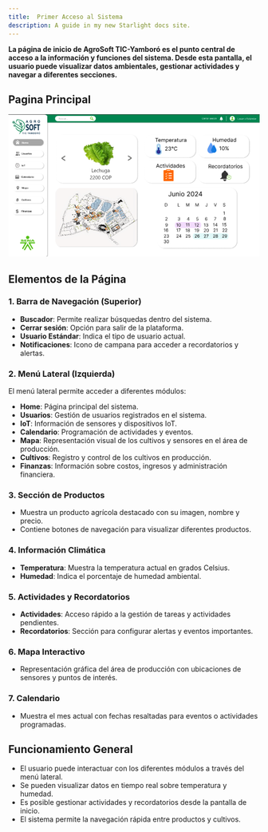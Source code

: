 ```yaml
---
title:  Primer Acceso al Sistema 
description: A guide in my new Starlight docs site.
---
```

**La página de inicio de AgroSoft TIC-Yamboró es el punto central de acceso a la información y funciones del sistema. Desde esta pantalla, el usuario puede visualizar datos ambientales, gestionar actividades y navegar a diferentes secciones.**

## Pagina Principal  
![Captura de pantalla del home](../../../../public/home.png)  


## **Elementos de la Página**

### **1. Barra de Navegación (Superior)**
- **Buscador**: Permite realizar búsquedas dentro del sistema.
- **Cerrar sesión**: Opción para salir de la plataforma.
- **Usuario Estándar**: Indica el tipo de usuario actual.
- **Notificaciones**: Icono de campana para acceder a recordatorios y alertas.

### **2. Menú Lateral (Izquierda)**
El menú lateral permite acceder a diferentes módulos:
- **Home**: Página principal del sistema.
- **Usuarios**: Gestión de usuarios registrados en el sistema.
- **IoT**: Información de sensores y dispositivos IoT.
- **Calendario**: Programación de actividades y eventos.
- **Mapa**: Representación visual de los cultivos y sensores en el área de producción.
- **Cultivos**: Registro y control de los cultivos en producción.
- **Finanzas**: Información sobre costos, ingresos y administración financiera.

### **3. Sección de Productos**
- Muestra un producto agrícola destacado con su imagen, nombre y precio.
- Contiene botones de navegación para visualizar diferentes productos.

### **4. Información Climática**
- **Temperatura**: Muestra la temperatura actual en grados Celsius.
- **Humedad**: Indica el porcentaje de humedad ambiental.

### **5. Actividades y Recordatorios**
- **Actividades**: Acceso rápido a la gestión de tareas y actividades pendientes.
- **Recordatorios**: Sección para configurar alertas y eventos importantes.

### **6. Mapa Interactivo**
- Representación gráfica del área de producción con ubicaciones de sensores y puntos de interés.

### **7. Calendario**
- Muestra el mes actual con fechas resaltadas para eventos o actividades programadas.

## **Funcionamiento General**
- El usuario puede interactuar con los diferentes módulos a través del menú lateral.
- Se pueden visualizar datos en tiempo real sobre temperatura y humedad.
- Es posible gestionar actividades y recordatorios desde la pantalla de inicio.
- El sistema permite la navegación rápida entre productos y cultivos.

